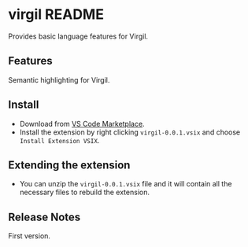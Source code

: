 # virgil README

Provides basic language features for Virgil.

## Features

Semantic highlighting for Virgil.

## Install

* Download from [VS Code Marketplace](https://marketplace.visualstudio.com/items?itemName=ahuoguo.virgil).
* Install the extension by right clicking `virgil-0.0.1.vsix` and choose `Install Extension VSIX`.

## Extending the extension

* You can unzip the `virgil-0.0.1.vsix` file and it will contain all the necessary files to rebuild the extension.

## Release Notes

First version.
